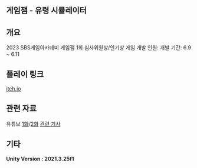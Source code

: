 ## 게임잼 - 유령 시뮬레이터

## 개요
2023 SBS게임아카데미 게임잼 1회 심사위원상/인기상 게임
개발 인원: 
개발 기간: 6.9 ~ 6.11

## 플레이 링크
[itch.io](https://shshck5.itch.io/ghostsimulator-sbsgamejam)

## 관련 자료
유튜브 [1화](https://www.youtube.com/watch?v=xC818kTFKDY&t=180s)/[2화](https://www.youtube.com/watch?v=M_sopZJvvc8)
[관련 기사](https://drive.google.com/drive/folders/199aqAqvT2XcT2XICYeFV3IEV2PCJSOMV?usp=drive_link)

## 기타
<b>Unity Version : 2021.3.25f1</b>

